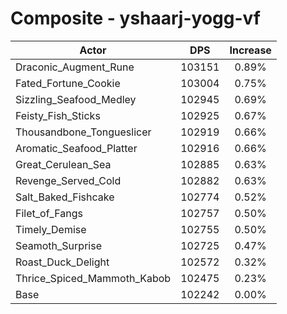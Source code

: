 # Composite - yshaarj-yogg-vf
| Actor | DPS | Increase |
|---|:---:|:---:|
|Draconic_Augment_Rune|103151|0.89%|
|Fated_Fortune_Cookie|103004|0.75%|
|Sizzling_Seafood_Medley|102945|0.69%|
|Feisty_Fish_Sticks|102925|0.67%|
|Thousandbone_Tongueslicer|102919|0.66%|
|Aromatic_Seafood_Platter|102916|0.66%|
|Great_Cerulean_Sea|102885|0.63%|
|Revenge_Served_Cold|102882|0.63%|
|Salt_Baked_Fishcake|102774|0.52%|
|Filet_of_Fangs|102757|0.50%|
|Timely_Demise|102755|0.50%|
|Seamoth_Surprise|102725|0.47%|
|Roast_Duck_Delight|102572|0.32%|
|Thrice_Spiced_Mammoth_Kabob|102475|0.23%|
|Base|102242|0.00%|
